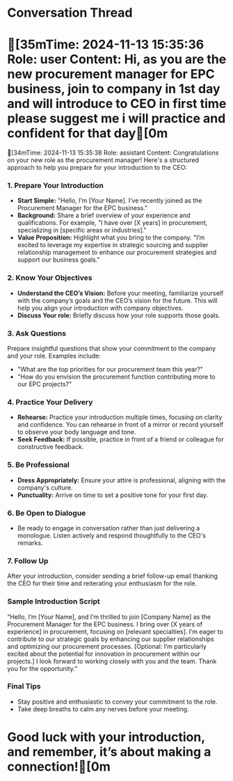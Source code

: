 # Conversation Thread

[35mTime: 2024-11-13 15:35:36
Role: user
Content: Hi, as you are the new procurement manager for EPC business, join to company in 1st day and will introduce  to  CEO in first time please suggest me i will practice and confident for that day[0m
==================================================
[34mTime: 2024-11-13 15:35:38
Role: assistant
Content: Congratulations on your new role as the procurement manager! Here's a structured approach to help you prepare for your introduction to the CEO:

### 1. Prepare Your Introduction
- **Start Simple:** "Hello, I’m [Your Name]. I’ve recently joined as the Procurement Manager for the EPC business."
- **Background:** Share a brief overview of your experience and qualifications. For example, "I have over [X years] in procurement, specializing in [specific areas or industries]."
- **Value Proposition:** Highlight what you bring to the company. "I’m excited to leverage my expertise in strategic sourcing and supplier relationship management to enhance our procurement strategies and support our business goals."

### 2. Know Your Objectives
- **Understand the CEO’s Vision:** Before your meeting, familiarize yourself with the company’s goals and the CEO’s vision for the future. This will help you align your introduction with company objectives.
- **Discuss Your role:** Briefly discuss how your role supports those goals.

### 3. Ask Questions
Prepare insightful questions that show your commitment to the company and your role. Examples include:
- "What are the top priorities for our procurement team this year?"
- "How do you envision the procurement function contributing more to our EPC projects?"

### 4. Practice Your Delivery
- **Rehearse:** Practice your introduction multiple times, focusing on clarity and confidence. You can rehearse in front of a mirror or record yourself to observe your body language and tone.
- **Seek Feedback:** If possible, practice in front of a friend or colleague for constructive feedback.

### 5. Be Professional
- **Dress Appropriately:** Ensure your attire is professional, aligning with the company's culture.
- **Punctuality:** Arrive on time to set a positive tone for your first day.

### 6. Be Open to Dialogue
- Be ready to engage in conversation rather than just delivering a monologue. Listen actively and respond thoughtfully to the CEO's remarks.

### 7. Follow Up
After your introduction, consider sending a brief follow-up email thanking the CEO for their time and reiterating your enthusiasm for the role. 

### Sample Introduction Script
“Hello, I’m [Your Name], and I’m thrilled to join [Company Name] as the Procurement Manager for the EPC business. I bring over [X years of experience] in procurement, focusing on [relevant specialties]. I’m eager to contribute to our strategic goals by enhancing our supplier relationships and optimizing our procurement processes. [Optional: I’m particularly excited about the potential for innovation in procurement within our projects.] I look forward to working closely with you and the team. Thank you for the opportunity.”

### Final Tips
- Stay positive and enthusiastic to convey your commitment to the role.
- Take deep breaths to calm any nerves before your meeting.

Good luck with your introduction, and remember, it’s about making a connection![0m
==================================================
